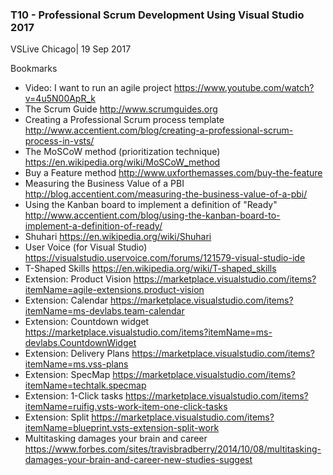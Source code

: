 ### T10 - Professional Scrum Development Using Visual Studio 2017
VSLive Chicago| 19 Sep 2017

Bookmarks

* Video: I want to run an agile project
https://www.youtube.com/watch?v=4u5N00ApR_k
* The Scrum Guide
http://www.scrumguides.org
* Creating a Professional Scrum process template
http://www.accentient.com/blog/creating-a-professional-scrum-process-in-vsts/
* The MoSCoW method (prioritization technique)
https://en.wikipedia.org/wiki/MoSCoW_method
* Buy a Feature method
http://www.uxforthemasses.com/buy-the-feature
* Measuring the Business Value of a PBI
http://blog.accentient.com/measuring-the-business-value-of-a-pbi/
* Using the Kanban board to implement a definition of "Ready"
http://www.accentient.com/blog/using-the-kanban-board-to-implement-a-definition-of-ready/
* Shuhari
https://en.wikipedia.org/wiki/Shuhari
* User Voice (for Visual Studio)
https://visualstudio.uservoice.com/forums/121579-visual-studio-ide
* T-Shaped Skills
https://en.wikipedia.org/wiki/T-shaped_skills
* Extension: Product Vision
https://marketplace.visualstudio.com/items?itemName=agile-extensions.product-vision
* Extension: Calendar
https://marketplace.visualstudio.com/items?itemName=ms-devlabs.team-calendar
* Extension: Countdown widget
https://marketplace.visualstudio.com/items?itemName=ms-devlabs.CountdownWidget
* Extension: Delivery Plans
https://marketplace.visualstudio.com/items?itemName=ms.vss-plans
* Extension: SpecMap
https://marketplace.visualstudio.com/items?itemName=techtalk.specmap
* Extension: 1-Click tasks
https://marketplace.visualstudio.com/items?itemName=ruifig.vsts-work-item-one-click-tasks
* Extension: Split
https://marketplace.visualstudio.com/items?itemName=blueprint.vsts-extension-split-work
* Multitasking damages your brain and career
https://www.forbes.com/sites/travisbradberry/2014/10/08/multitasking-damages-your-brain-and-career-new-studies-suggest